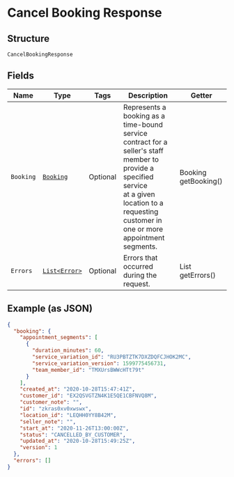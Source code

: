 
# Cancel Booking Response

## Structure

`CancelBookingResponse`

## Fields

| Name | Type | Tags | Description | Getter |
|  --- | --- | --- | --- | --- |
| `Booking` | [`Booking`](/doc/models/booking.md) | Optional | Represents a booking as a time-bound service contract for a seller's staff member to provide a specified service<br>at a given location to a requesting customer in one or more appointment segments. | Booking getBooking() |
| `Errors` | [`List<Error>`](/doc/models/error.md) | Optional | Errors that occurred during the request. | List<Error> getErrors() |

## Example (as JSON)

```json
{
  "booking": {
    "appointment_segments": [
      {
        "duration_minutes": 60,
        "service_variation_id": "RU3PBTZTK7DXZDQFCJHOK2MC",
        "service_variation_version": 1599775456731,
        "team_member_id": "TMXUrsBWWcHTt79t"
      }
    ],
    "created_at": "2020-10-28T15:47:41Z",
    "customer_id": "EX2QSVGTZN4K1E5QE1CBFNVQ8M",
    "customer_note": "",
    "id": "zkras0xv0xwswx",
    "location_id": "LEQHH0YY8B42M",
    "seller_note": "",
    "start_at": "2020-11-26T13:00:00Z",
    "status": "CANCELLED_BY_CUSTOMER",
    "updated_at": "2020-10-28T15:49:25Z",
    "version": 1
  },
  "errors": []
}
```

